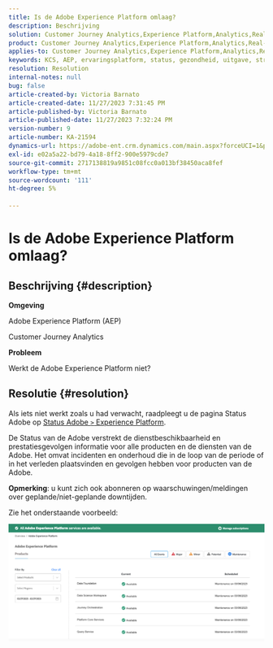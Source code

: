 ```yaml
---
title: Is de Adobe Experience Platform omlaag?
description: Beschrijving
solution: Customer Journey Analytics,Experience Platform,Analytics,Real-Time Customer Data Platform
product: Customer Journey Analytics,Experience Platform,Analytics,Real-Time Customer Data Platform
applies-to: Customer Journey Analytics,Experience Platform,Analytics,Real-Time Customer Data Platform
keywords: KCS, AEP, ervaringsplatform, status, gezondheid, uitgave, stroomonderbreking, Customer Journey Analytics, ervaringsplatform omlaag
resolution: Resolution
internal-notes: null
bug: false
article-created-by: Victoria Barnato
article-created-date: 11/27/2023 7:31:45 PM
article-published-by: Victoria Barnato
article-published-date: 11/27/2023 7:32:24 PM
version-number: 9
article-number: KA-21594
dynamics-url: https://adobe-ent.crm.dynamics.com/main.aspx?forceUCI=1&pagetype=entityrecord&etn=knowledgearticle&id=0dd14f98-5b8d-ee11-8179-6045bd006b3d
exl-id: e02a5a22-bd79-4a18-8ff2-900e5979cde7
source-git-commit: 2717138819a9851c08fcc0a013bf38450aca8fef
workflow-type: tm+mt
source-wordcount: '111'
ht-degree: 5%

---
```


# Is de Adobe Experience Platform omlaag?

## Beschrijving {#description}


<b>Omgeving</b>

Adobe Experience Platform (AEP)

Customer Journey Analytics

<b>Probleem</b>

Werkt de Adobe Experience Platform niet?


## Resolutie {#resolution}


Als iets niet werkt zoals u had verwacht, raadpleegt u de pagina Status Adobe op [Status Adobe `>`  Experience Platform](https://status.adobe.com/cloud/experience_platform#/).

De Status van de Adobe verstrekt de dienstbeschikbaarheid en prestatiesgevolgen informatie voor alle producten en de diensten van de Adobe. Het omvat incidenten en onderhoud die in de loop van de periode of in het verleden plaatsvinden en gevolgen hebben voor producten van de Adobe.

<b>Opmerking</b>: u kunt zich ook abonneren op waarschuwingen/meldingen over geplande/niet-geplande downtijden.

Zie het onderstaande voorbeeld:

![](assets/dc4ebf6a-94b6-ed11-83fe-6045bd006a22.png)
